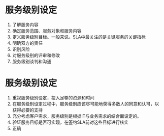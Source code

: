 # 服务级别设定
1. 了解服务内容
2. 确定服务范围、服务对象和服务内容
3. 定义服务级别目标。一般来说。SLA中最关注的是关键服务的关键指标
4. 明确双方的责任
5. 识别风险
6. 对服务级别的评审和修改
7. 服务级别谈判和沟通

# 服务级别设定
1. 重视服务级别设定，投入足够的资源和时间
2. 在服务级别设定过程中，服务级别应该尽可能地获得多数人的同意和认可，以获得必要的支持
3. 充分考虑客户需求，服务级别是根据IT与业务需求的结合面设定的。
4. 验证服务目标是否可实现，在签约SLA前对这些目标进行核实
5. 正确
